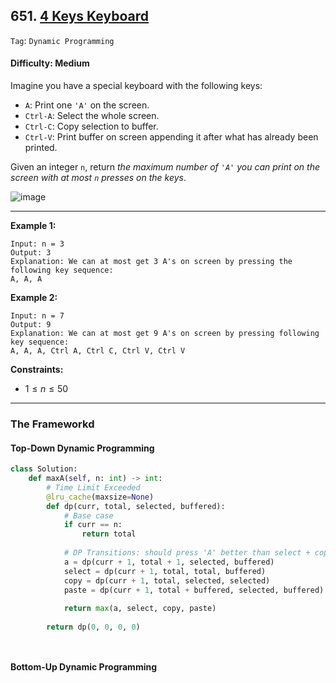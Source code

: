 ## 651. [4 Keys Keyboard](https://leetcode.com/problems/4-keys-keyboard)

```Tag```: ```Dynamic Programming```

#### Difficulty: Medium

Imagine you have a special keyboard with the following keys:

- ```A```: Print one ```'A'``` on the screen.
- ```Ctrl-A```: Select the whole screen.
- ```Ctrl-C```: Copy selection to buffer.
- ```Ctrl-V```: Print buffer on screen appending it after what has already been printed.

Given an integer ```n```, return _the maximum number of ```'A'``` you can print on the screen with at most ```n``` presses on the keys_.

![image](https://github.com/quananhle/Python/assets/35042430/483d12c7-6cd8-4d26-b94e-83a616d014ec)

---

__Example 1:__
```
Input: n = 3
Output: 3
Explanation: We can at most get 3 A's on screen by pressing the following key sequence:
A, A, A
```

__Example 2:__
```
Input: n = 7
Output: 9
Explanation: We can at most get 9 A's on screen by pressing following key sequence:
A, A, A, Ctrl A, Ctrl C, Ctrl V, Ctrl V
```

__Constraints:__

- $1 \le n \le 50$

---

### The Frameworkd

#### Top-Down Dynamic Programming

```Python
class Solution:
    def maxA(self, n: int) -> int:
        # Time Limit Exceeded
        @lru_cache(maxsize=None)
        def dp(curr, total, selected, buffered):
            # Base case
            if curr == n:
                return total
            
            # DP Transitions: should press 'A' better than select + copy + paste?
            a = dp(curr + 1, total + 1, selected, buffered)
            select = dp(curr + 1, total, total, buffered)
            copy = dp(curr + 1, total, selected, selected)
            paste = dp(curr + 1, total + buffered, selected, buffered)
        
            return max(a, select, copy, paste)
        
        return dp(0, 0, 0, 0)
```

```Python

```

```Python

```

#### Bottom-Up Dynamic Programming

```Python

```

```Python

```



